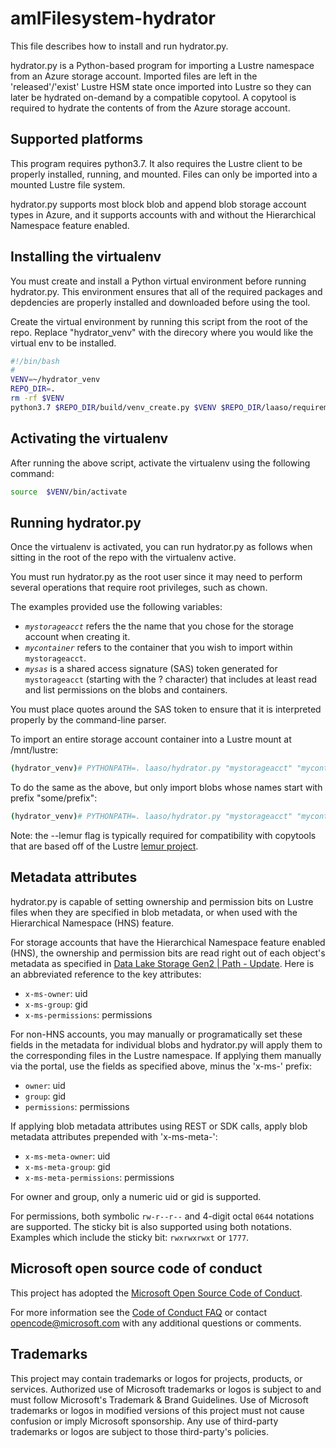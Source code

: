 # amlFilesystem-hydrator

This file describes how to install and run hydrator.py.

hydrator.py is a Python-based program for importing a Lustre
namespace from an Azure storage account.  Imported files are
left in the 'released'/'exist' Lustre HSM state once imported into
Lustre so they can later be hydrated on-demand by a compatible
copytool.  A copytool is required to hydrate the contents of
from the Azure storage account.

## Supported platforms

This program requires python3.7.  It also requires the Lustre
client to be properly installed, running, and mounted.
Files can only be imported into a mounted Lustre file system.

hydrator.py supports most block blob and append blob storage
account types in Azure, and it supports accounts with and
without the Hierarchical Namespace feature enabled.

## Installing the virtualenv

You must create and install a Python virtual environment
before running hydrator.py.  This environment ensures that
all of the required packages and depdencies are properly
installed and downloaded before using the tool.

Create the virtual environment by running this script
from the root of the repo.  Replace "hydrator_venv" with
the direcory where you would like the virtual env to be installed.

```bash
#!/bin/bash
#
VENV=~/hydrator_venv
REPO_DIR=.
rm -rf $VENV
python3.7 $REPO_DIR/build/venv_create.py $VENV $REPO_DIR/laaso/requirements.txt
```

## Activating the virtualenv

After running the above script, activate the virtualenv using
the following command:

```bash
source  $VENV/bin/activate
```

## Running hydrator.py

Once the virtualenv is activated, you can run hydrator.py
as follows when sitting in the root of the repo with the virtualenv
active.

You must run hydrator.py as the root user since it may need to perform
several operations that require root privileges, such as chown.

The examples provided use the following variables:
* *``mystorageacct``*  refers the the name that you chose for
the storage account when creating it.
* *``mycontainer``* refers to the container that you wish to import within
``mystorageacct``.
* *``mysas``* is a shared access signature (SAS) token generated for
``mystorageacct`` (starting with the ? character) that includes at least
read and list permissions on the blobs and containers.

You must place quotes around the SAS token to ensure that it is
interpreted properly by the command-line parser.

To import an entire storage account container into a Lustre mount at /mnt/lustre:
```bash
(hydrator_venv)# PYTHONPATH=. laaso/hydrator.py "mystorageacct" "mycontainer" "mysas" -a /mnt/lustre --lemur
```

To do the same as the above, but only import blobs whose names start with 
prefix "some/prefix":
```bash
(hydrator_venv)# PYTHONPATH=. laaso/hydrator.py "mystorageacct" "mycontainer" "mysas" -a /mnt/lustre -p "some/prefix" --lemur
```

Note: the --lemur flag is typically required for compatibility with copytools
that are based off of the Lustre [lemur project](https://github.com/edwardsp/lemur).

## Metadata attributes

hydrator.py is capable of setting ownership and permission bits on Lustre
files when they are specified in blob metadata, or when used with the
Hierarchical Namespace (HNS) feature.

For storage accounts that have the Hierarchical Namespace feature enabled (HNS),
the ownership and permission bits are read right out of each object's metadata as
specified in [Data Lake Storage Gen2 | Path - Update](https://docs.microsoft.com/en-us/rest/api/storageservices/datalakestoragegen2/path/update).  Here is an abbreviated reference to the key attributes:
* ``x-ms-owner``: uid
* ``x-ms-group``: gid
* ``x-ms-permissions``: permissions

For non-HNS accounts, you may manually or programatically set these fields in
the metadata for individual blobs and hydrator.py will apply them to the
corresponding files in the Lustre namespace.  If applying them manually via the portal,
use the fields as specified above, minus the 'x-ms-' prefix:
* ``owner``: uid
* ``group``: gid
* ``permissions``: permissions

If applying blob metadata attributes using REST or SDK calls, apply blob
metadata attributes prepended with 'x-ms-meta-': 
* ``x-ms-meta-owner``: uid
* ``x-ms-meta-group``: gid
* ``x-ms-meta-permissions``: permissions

For owner and group, only a numeric uid or gid is supported.

For permissions, both symbolic ``rw-r--r--`` and 4-digit octal ``0644`` notations
are supported.  The sticky bit is also supported using both notations.
Examples which include the sticky bit: ``rwxrwxrwxt`` or ``1777``.

## Microsoft open source code of conduct

This project has adopted the [Microsoft Open Source Code of
Conduct](https://opensource.microsoft.com/codeofconduct/).

For more information see the [Code of Conduct
FAQ](https://opensource.microsoft.com/codeofconduct/faq/) or contact
[opencode@microsoft.com](mailto:opencode@microsoft.com) with any additional
questions or comments.

## Trademarks

This project may contain trademarks or logos for projects, products, or services.
Authorized use of Microsoft trademarks or logos is subject to and must follow
Microsoft's Trademark & Brand Guidelines. Use of Microsoft trademarks or logos
in modified versions of this project must not cause confusion or imply Microsoft
sponsorship. Any use of third-party trademarks or logos are subject to those
third-party's policies.
